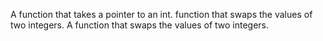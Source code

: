 A function that takes a pointer to an int. function that swaps the values of two integers.
A function that swaps the values of two integers.
